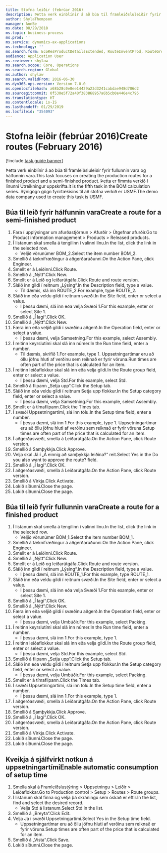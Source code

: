 ```yaml
---
title: Stofna leiðir (febrúar 2016)
description: Þetta verk einblínir á að búa til framleiðsluleiðir fyrir fullunnin vara og hálfunnin vara.
author: ShylaThompson
manager: AnnBe
ms.date: 08/29/2018
ms.topic: business-process
ms.prod: ''
ms.service: dynamics-ax-applications
ms.technology: ''
ms.search.form: EcoResProductDetailsExtended, RouteInventProd, RouteGroup
audience: Application User
ms.reviewer: shylaw
ms.search.scope: Core, Operations
ms.search.region: Global
ms.author: shylaw
ms.search.validFrom: 2016-06-30
ms.dyn365.ops.version: Version 7.0.0
ms.openlocfilehash: a68b28c0e0ee14429a23d3241cabdae948d706d2
ms.sourcegitcommit: 0f530e5f72a40f383868957a6b5cb0e446e4c795
ms.translationtype: HT
ms.contentlocale: is-IS
ms.lasthandoff: 01/29/2019
ms.locfileid: "354093"
---
```

# <a name="create-routes-february-2016"></a><span data-ttu-id="8068f-103">Stofna leiðir (febrúar 2016)</span><span class="sxs-lookup"><span data-stu-id="8068f-103">Create routes (February 2016)</span></span>

[!include [task guide banner](../../includes/task-guide-banner.md)]

<span data-ttu-id="8068f-104">Þetta verk einblínir á að búa til framleiðsluleiðir fyrir fullunnin vara og hálfunnin vara.</span><span class="sxs-lookup"><span data-stu-id="8068f-104">This task focuses on creating the production routes for a finished product and a semi-finished product.</span></span> <span data-ttu-id="8068f-105">Þetta er fimmta verkið í línunni Útreikningur uppskrifta.</span><span class="sxs-lookup"><span data-stu-id="8068f-105">It is the fifth task in the BOM calculation series.</span></span> <span data-ttu-id="8068f-106">Sýnigögn gögn fyrirtækisins til að stofna verkið er USMF.</span><span class="sxs-lookup"><span data-stu-id="8068f-106">The demo data company used to create this task is USMF.</span></span>


## <a name="create-a-route-for-a-semi-finished-product"></a><span data-ttu-id="8068f-107">Búa til leið fyrir hálfunnin vara</span><span class="sxs-lookup"><span data-stu-id="8068f-107">Create a route for a semi-finished product</span></span>
1. <span data-ttu-id="8068f-108">Fara í upplýsingar um afurðastjórnun > Afurðir > Útgefnar afurðir.</span><span class="sxs-lookup"><span data-stu-id="8068f-108">Go to Product information management > Products > Released products.</span></span>
2. <span data-ttu-id="8068f-109">Í listanum skal smella á tengilinn í valinni línu.</span><span class="sxs-lookup"><span data-stu-id="8068f-109">In the list, click the link in the selected row.</span></span>
    * <span data-ttu-id="8068f-110">Veljið vörunúmer BOM_2.</span><span class="sxs-lookup"><span data-stu-id="8068f-110">Select the item number BOM_2.</span></span>  
3. <span data-ttu-id="8068f-111">Smellið á tæknifræðingur á aðgerðarúðunni.</span><span class="sxs-lookup"><span data-stu-id="8068f-111">On the Action Pane, click Engineer.</span></span>
4. <span data-ttu-id="8068f-112">Smellt er á Leiðinni.</span><span class="sxs-lookup"><span data-stu-id="8068f-112">Click Route.</span></span>
5. <span data-ttu-id="8068f-113">Smellið á „Nýtt“.</span><span class="sxs-lookup"><span data-stu-id="8068f-113">Click New.</span></span>
6. <span data-ttu-id="8068f-114">Smellt er á Leið og leiðarútgáfa.</span><span class="sxs-lookup"><span data-stu-id="8068f-114">Click Route and route version.</span></span>
7. <span data-ttu-id="8068f-115">Sláið inn gildi í reitnum „Lýsing“.</span><span class="sxs-lookup"><span data-stu-id="8068f-115">In the Description field, type a value.</span></span>
    * <span data-ttu-id="8068f-116">Til dæmis, slá inn ROUTE_2.</span><span class="sxs-lookup"><span data-stu-id="8068f-116">For example, type ROUTE_2.</span></span>  
8. <span data-ttu-id="8068f-117">Sláið inn eða veldu gildi í reitnum svæði.</span><span class="sxs-lookup"><span data-stu-id="8068f-117">In the Site field, enter or select a value.</span></span>
    * <span data-ttu-id="8068f-118">Í þessu dæmi, slá inn eða velja Svæði 1.</span><span class="sxs-lookup"><span data-stu-id="8068f-118">For this example, enter or select Site 1.</span></span>  
9. <span data-ttu-id="8068f-119">Smellið á „Í lagi“.</span><span class="sxs-lookup"><span data-stu-id="8068f-119">Click OK.</span></span>
10. <span data-ttu-id="8068f-120">Smellið á „Nýtt“.</span><span class="sxs-lookup"><span data-stu-id="8068f-120">Click New.</span></span>
11. <span data-ttu-id="8068f-121">Færa inn eða veljið gildi í svæðinu aðgerð.</span><span class="sxs-lookup"><span data-stu-id="8068f-121">In the Operation field, enter or select a value.</span></span>
    * <span data-ttu-id="8068f-122">Í þessu dæmi, velja Samsetning.</span><span class="sxs-lookup"><span data-stu-id="8068f-122">For this example, select Assembly.</span></span>  
12. <span data-ttu-id="8068f-123">Í reitinn keyrslutími skal slá inn númer.</span><span class="sxs-lookup"><span data-stu-id="8068f-123">In the Run time field, enter a number.</span></span>
    * <span data-ttu-id="8068f-124">Til dæmis, skrifið 1.</span><span class="sxs-lookup"><span data-stu-id="8068f-124">For example, type 1.</span></span> <span data-ttu-id="8068f-125">Uppsetningartímar eru að öllu jöfnu hluti af verðinu sem reiknað er fyrir vöruna.</span><span class="sxs-lookup"><span data-stu-id="8068f-125">Run times are often part of the price that is calculated for an item.</span></span>  
13. <span data-ttu-id="8068f-126">Í reitinn leiðaflokkur skal slá inn eða velja gildi.</span><span class="sxs-lookup"><span data-stu-id="8068f-126">In the Route group field, enter or select a value.</span></span>
    * <span data-ttu-id="8068f-127">Í þessu dæmi, velja Std.</span><span class="sxs-lookup"><span data-stu-id="8068f-127">For this example, select Std.</span></span>  
14. <span data-ttu-id="8068f-128">Smellið á flipann „Setja upp“.</span><span class="sxs-lookup"><span data-stu-id="8068f-128">Click the Setup tab.</span></span>
15. <span data-ttu-id="8068f-129">Sláið inn eða veldu gildi í reitnum Setja upp flokkur.</span><span class="sxs-lookup"><span data-stu-id="8068f-129">In the Setup category field, enter or select a value.</span></span>
    * <span data-ttu-id="8068f-130">Í þessu dæmi, velja Samsetning.</span><span class="sxs-lookup"><span data-stu-id="8068f-130">For this example, select Assembly.</span></span>  
16. <span data-ttu-id="8068f-131">Smellt er á tímaflipann.</span><span class="sxs-lookup"><span data-stu-id="8068f-131">Click the Times tab.</span></span>
17. <span data-ttu-id="8068f-132">Í svæði Uppsetningartími, slá inn tölu.</span><span class="sxs-lookup"><span data-stu-id="8068f-132">In the Setup time field, enter a number.</span></span>
    * <span data-ttu-id="8068f-133">Í þessu dæmi, slá inn 1.</span><span class="sxs-lookup"><span data-stu-id="8068f-133">For this example, type 1.</span></span> <span data-ttu-id="8068f-134">Uppsetningartímar eru að öllu jöfnu hluti af verðinu sem reiknað er fyrir vöruna.</span><span class="sxs-lookup"><span data-stu-id="8068f-134">Setup times are often part of the price that is calculated for an item.</span></span>  
18. <span data-ttu-id="8068f-135">Í aðgerðasvæði, smella á Leiðarútgáfa.</span><span class="sxs-lookup"><span data-stu-id="8068f-135">On the Action Pane, click Route version.</span></span>
19. <span data-ttu-id="8068f-136">Smellið á Samþykkja.</span><span class="sxs-lookup"><span data-stu-id="8068f-136">Click Approve.</span></span>
20. <span data-ttu-id="8068f-137">Velja skal Já í „Á einnig að samþykkja leiðina?“ reit.</span><span class="sxs-lookup"><span data-stu-id="8068f-137">Select Yes in the Do you also want to approve the route? field.</span></span>
21. <span data-ttu-id="8068f-138">Smellið á „Í lagi“.</span><span class="sxs-lookup"><span data-stu-id="8068f-138">Click OK.</span></span>
22. <span data-ttu-id="8068f-139">Í aðgerðasvæði, smella á Leiðarútgáfa.</span><span class="sxs-lookup"><span data-stu-id="8068f-139">On the Action Pane, click Route version.</span></span>
23. <span data-ttu-id="8068f-140">Smellið á Virkja.</span><span class="sxs-lookup"><span data-stu-id="8068f-140">Click Activate.</span></span>
24. <span data-ttu-id="8068f-141">Lokið síðunni.</span><span class="sxs-lookup"><span data-stu-id="8068f-141">Close the page.</span></span>
25. <span data-ttu-id="8068f-142">Lokið síðunni.</span><span class="sxs-lookup"><span data-stu-id="8068f-142">Close the page.</span></span>

## <a name="create-a-route-for-a-finished-product"></a><span data-ttu-id="8068f-143">Búa til leið fyrir fullunnin vara</span><span class="sxs-lookup"><span data-stu-id="8068f-143">Create a route for a finished product</span></span>
1. <span data-ttu-id="8068f-144">Í listanum skal smella á tengilinn í valinni línu.</span><span class="sxs-lookup"><span data-stu-id="8068f-144">In the list, click the link in the selected row.</span></span>
    * <span data-ttu-id="8068f-145">Veljið vörunúmer BOM_1.</span><span class="sxs-lookup"><span data-stu-id="8068f-145">Select the item number BOM_1.</span></span>  
2. <span data-ttu-id="8068f-146">Smellið á tæknifræðingur á aðgerðarúðunni.</span><span class="sxs-lookup"><span data-stu-id="8068f-146">On the Action Pane, click Engineer.</span></span>
3. <span data-ttu-id="8068f-147">Smellt er á Leiðinni.</span><span class="sxs-lookup"><span data-stu-id="8068f-147">Click Route.</span></span>
4. <span data-ttu-id="8068f-148">Smellið á „Nýtt“.</span><span class="sxs-lookup"><span data-stu-id="8068f-148">Click New.</span></span>
5. <span data-ttu-id="8068f-149">Smellt er á Leið og leiðarútgáfa.</span><span class="sxs-lookup"><span data-stu-id="8068f-149">Click Route and route version.</span></span>
6. <span data-ttu-id="8068f-150">Sláið inn gildi í reitnum „Lýsing“.</span><span class="sxs-lookup"><span data-stu-id="8068f-150">In the Description field, type a value.</span></span>
    * <span data-ttu-id="8068f-151">Í þessu dæmi, slá inn ROUTE_1.</span><span class="sxs-lookup"><span data-stu-id="8068f-151">For this example, type ROUTE_1.</span></span>  
7. <span data-ttu-id="8068f-152">Sláið inn eða veldu gildi í reitnum svæði.</span><span class="sxs-lookup"><span data-stu-id="8068f-152">In the Site field, enter or select a value.</span></span>
    * <span data-ttu-id="8068f-153">Í þessu dæmi, slá inn eða velja Svæði 1.</span><span class="sxs-lookup"><span data-stu-id="8068f-153">For this example, enter or select Site 1.</span></span>  
8. <span data-ttu-id="8068f-154">Smellið á „Í lagi“.</span><span class="sxs-lookup"><span data-stu-id="8068f-154">Click OK.</span></span>
9. <span data-ttu-id="8068f-155">Smellið á „Nýtt“.</span><span class="sxs-lookup"><span data-stu-id="8068f-155">Click New.</span></span>
10. <span data-ttu-id="8068f-156">Færa inn eða veljið gildi í svæðinu aðgerð.</span><span class="sxs-lookup"><span data-stu-id="8068f-156">In the Operation field, enter or select a value.</span></span>
    * <span data-ttu-id="8068f-157">Í þessu dæmi, velja Umbúðir.</span><span class="sxs-lookup"><span data-stu-id="8068f-157">For this example, select Packing.</span></span>  
11. <span data-ttu-id="8068f-158">Í reitinn keyrslutími skal slá inn númer.</span><span class="sxs-lookup"><span data-stu-id="8068f-158">In the Run time field, enter a number.</span></span>
    * <span data-ttu-id="8068f-159">Í þessu dæmi, slá inn 1.</span><span class="sxs-lookup"><span data-stu-id="8068f-159">For this example, type 1.</span></span>  
12. <span data-ttu-id="8068f-160">Í reitinn leiðaflokkur skal slá inn eða velja gildi.</span><span class="sxs-lookup"><span data-stu-id="8068f-160">In the Route group field, enter or select a value.</span></span>
    * <span data-ttu-id="8068f-161">Í þessu dæmi, velja Std.</span><span class="sxs-lookup"><span data-stu-id="8068f-161">For this example, select Std.</span></span>  
13. <span data-ttu-id="8068f-162">Smellið á flipann „Setja upp“.</span><span class="sxs-lookup"><span data-stu-id="8068f-162">Click the Setup tab.</span></span>
14. <span data-ttu-id="8068f-163">Sláið inn eða veldu gildi í reitnum Setja upp flokkur.</span><span class="sxs-lookup"><span data-stu-id="8068f-163">In the Setup category field, enter or select a value.</span></span>
    * <span data-ttu-id="8068f-164">Í þessu dæmi, velja Umbúðir.</span><span class="sxs-lookup"><span data-stu-id="8068f-164">For this example, select Packing.</span></span>  
15. <span data-ttu-id="8068f-165">Smellt er á tímaflipann.</span><span class="sxs-lookup"><span data-stu-id="8068f-165">Click the Times tab.</span></span>
16. <span data-ttu-id="8068f-166">Í svæði Uppsetningartími, slá inn tölu.</span><span class="sxs-lookup"><span data-stu-id="8068f-166">In the Setup time field, enter a number.</span></span>
    * <span data-ttu-id="8068f-167">Í þessu dæmi, slá inn 1.</span><span class="sxs-lookup"><span data-stu-id="8068f-167">For this example, type 1.</span></span>  
17. <span data-ttu-id="8068f-168">Í aðgerðasvæði, smella á Leiðarútgáfa.</span><span class="sxs-lookup"><span data-stu-id="8068f-168">On the Action Pane, click Route version.</span></span>
18. <span data-ttu-id="8068f-169">Smellið á Samþykkja.</span><span class="sxs-lookup"><span data-stu-id="8068f-169">Click Approve.</span></span>
19. <span data-ttu-id="8068f-170">Smellið á „Í lagi“.</span><span class="sxs-lookup"><span data-stu-id="8068f-170">Click OK.</span></span>
20. <span data-ttu-id="8068f-171">Í aðgerðasvæði, smella á Leiðarútgáfa.</span><span class="sxs-lookup"><span data-stu-id="8068f-171">On the Action Pane, click Route version.</span></span>
21. <span data-ttu-id="8068f-172">Smellið á Virkja.</span><span class="sxs-lookup"><span data-stu-id="8068f-172">Click Activate.</span></span>
22. <span data-ttu-id="8068f-173">Lokið síðunni.</span><span class="sxs-lookup"><span data-stu-id="8068f-173">Close the page.</span></span>
23. <span data-ttu-id="8068f-174">Lokið síðunni.</span><span class="sxs-lookup"><span data-stu-id="8068f-174">Close the page.</span></span>

## <a name="enable-automatic-consumption-of-setup-time"></a><span data-ttu-id="8068f-175">Kveikja á sjálfvirkt notkun á uppsetningartími</span><span class="sxs-lookup"><span data-stu-id="8068f-175">Enable automatic consumption of setup time</span></span>
1. <span data-ttu-id="8068f-176">Smella skal á Framleiðslustýring > Uppsetningu > Leiðir > Leiðaflokkar.</span><span class="sxs-lookup"><span data-stu-id="8068f-176">Go to Production control > Setup > Routes > Route groups.</span></span>
2. <span data-ttu-id="8068f-177">Í listanum skal finna og velja þá skráningu sem óskað er eftir.</span><span class="sxs-lookup"><span data-stu-id="8068f-177">In the list, find and select the desired record.</span></span>
    * <span data-ttu-id="8068f-178">Velja Std á listanum.</span><span class="sxs-lookup"><span data-stu-id="8068f-178">Select Std in the list.</span></span>  
3. <span data-ttu-id="8068f-179">Smellið á „Breyta“.</span><span class="sxs-lookup"><span data-stu-id="8068f-179">Click Edit.</span></span>
4. <span data-ttu-id="8068f-180">Velja Já í svæði Uppsetningartími.</span><span class="sxs-lookup"><span data-stu-id="8068f-180">Select Yes in the Setup time field.</span></span>
    * <span data-ttu-id="8068f-181">Uppsetningartímar eru að öllu jöfnu hluti af verðinu sem reiknað er fyrir vöruna.</span><span class="sxs-lookup"><span data-stu-id="8068f-181">Setup times are often part of the price that is calculated for an item.</span></span>  
5. <span data-ttu-id="8068f-182">Smellið á „Vista“.</span><span class="sxs-lookup"><span data-stu-id="8068f-182">Click Save.</span></span>
6. <span data-ttu-id="8068f-183">Lokið síðunni.</span><span class="sxs-lookup"><span data-stu-id="8068f-183">Close the page.</span></span>

